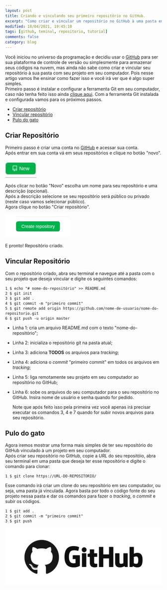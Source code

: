 ```yaml
---
layout: post
title: Criando e vinculando seu primeiro repositório no GitHub.
excerpt: "Como criar e vincular um repositório no GitHub à uma pasta em seu computador."
modified: 18/04/2021, 19:45:10
tags: [github, teminal, repositorio, tutorial]
comments: false
category: blog
---
```


Você iniciou no universo da programação e decidiu usar o [GitHub](https://github.com/) para ser sua plataforma de controle de versão ou simplesmente para armazenar seus códigos na nuvem, mas ainda não sabe como criar e vincular seu repositório à sua pasta com seu projeto em seu computador. Pois nesse artigo vamos lhe ensinar como fazer isso e você irá ver que é algo super simples.<br>
Primeiro passo é instalar e configurar a ferramenta Git em seu computador, caso não tenha feito isso ainda <a href="2021-04-18-InstallAndConfigGit.md" target="_blank"><u>clique aqui</u></a>. Com a ferramenta Git instalada e configurada vamos para os próximos passos.

- [Criar repositório](#criar-repositório)
- [Vincular repositório](#vincular-repositório)
- [Pulo do gato](#pulo-do-gato)
  
## Criar Repositório

Primeiro passo é criar uma conta no [GitHub](https://github.com/) e acessar sua conta. <br>
Após entrar em sua conta vá em seus repositórios e clique no botão "novo".
  <p>
    <img src="../../images/btn-new-repository.jpg" alt="Botão novo" title="Botão Novo"/>
  </p>

Após clicar no botão "Novo" escolha um nome para seu repositório e uma descrição (opcional).<br>
Após a descrição selecione se seu repositório será público ou privado (neste caso vamos selecionar público).<br>
Agora clique no botão "Criar repositório".
  <p>
    <img src="../../images/btn-ok-repository.png" alt="Botão Criar repositório" title="Criar repositório"/>
  </p>

  E pronto! Repositório criado.

## Vincular Repositório

Com o repositório criado, abra seu terminal e navegue até a pasta com o seu projeto que deseja vincular e digite os seguintes comandos:<br>

``` shell
1 $ echo "# nome-do-repositório" >> README.md 
2 $ git init
3 $ git add .
4 $ git commit -m "primeiro commit"
5 $ git remote add origin https://github.com/nome-de-usuario/nome-do-repositorio.git
6 $ git push -u origin master
```
- Linha 1: cria um arquivo README.md com o texto "nome-do-repositório";
- Linha 2: inicializa o repositório git na pasta atual;
- Linha 3: adiciona __TODOS__ os arquivos para _tracking_;
- Linha 4: adiciona o _commit_ "primeiro commit" em todos os arquivos em _tracking_;
- Linha 5: liga remotamente seu projeto em seu computador ao repositório no GitHub;
- Linha 6: sobe os arquivos do seu computador para o seu repositório no GitHub. Insira nome de usuário e senha quando for pedido.


  <p>
    Note que após feito isso pela primeira vez você apenas irá precisar executar os comandos 3, 4 e 7 quando for subir novos arquivos para seu repositório.
  </p>

## Pulo do gato

Agora iremos mostrar uma forma mais simples de ter seu repositório do GitHub vinculado à um projeto em seu computador.<br>
Após criar seu repositório no GitHub, copie a _URL_ do seu repositóio, abra seu terminal em uma pasta que deseja ter esse repositório e digite o comando para clonar:
```shell
1 $ git clone https://URL-DO-REPOSITORIO/
```
Esse comando irá criar um clone do seu repositório em seu computador, ou seja, uma pasta já vinculada. Agora basta por todo o código fonte do seu projeto nessa pasta e dar os comandos para fazer o _tracking_, o _commit_ e subir os códigos.
```shell
1 $ git add .
2 $ git commit -m "primeiro commit"
3 $ git push
``` 

<p>
    <img src="../../images/github-logo.png" alt="GitHub" title="GitHub"/>
  </p>

  
